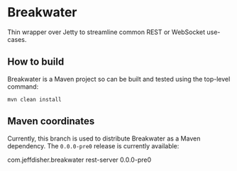 # Breakwater

Thin wrapper over Jetty to streamline common REST or WebSocket use-cases.

## How to build

Breakwater is a Maven project so can be built and tested using the top-level command:

```
mvn clean install
```

## Maven coordinates

Currently, this branch is used to distribute Breakwater as a Maven dependency.  The `0.0.0-pre0` release is currently available:

<dependencies>
	<dependency>
		<groupId>com.jeffdisher.breakwater</groupId>
		<artifactId>rest-server</artifactId>
		<version>0.0.0-pre0</version>
	</dependency>
</dependencies>
